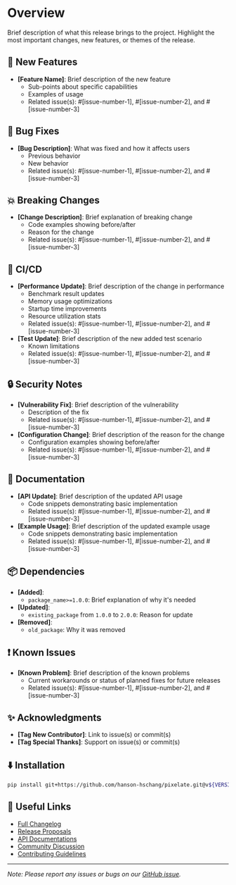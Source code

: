 # Overview
Brief description of what this release brings to the project.
Highlight the most important changes, new features, or themes of the release.

## 🚀 New Features
- **[Feature Name]**: Brief description of the new feature
  - Sub-points about specific capabilities
  - Examples of usage
  - Related issue(s): #[issue-number-1], #[issue-number-2], and #[issue-number-3]

## 🐛 Bug Fixes
- **[Bug Description]**: What was fixed and how it affects users
  - Previous behavior
  - New behavior
  - Related issue(s): #[issue-number-1], #[issue-number-2], and #[issue-number-3]

## 💥 Breaking Changes
- **[Change Description]**: Brief explanation of breaking change
  - Code examples showing before/after
  - Reason for the change
  - Related issue(s): #[issue-number-1], #[issue-number-2], and #[issue-number-3]

## 🔄 CI/CD
- **[Performance Update]**: Brief description of the change in performance
  - Benchmark result updates
  - Memory usage optimizations
  - Startup time improvements
  - Resource utilization stats
  - Related issue(s): #[issue-number-1], #[issue-number-2], and #[issue-number-3]
- **[Test Update]**: Brief description of the new added test scenario
  - Known limitations
  - Related issue(s): #[issue-number-1], #[issue-number-2], and #[issue-number-3]

## 🔒 Security Notes
- **[Vulnerability Fix]**: Brief description of the vulnerability
  - Description of the fix
  - Related issue(s): #[issue-number-1], #[issue-number-2], and #[issue-number-3]
- **[Configuration Change]**: Brief description of the reason for the change
  - Configuration examples showing before/after
  - Related issue(s): #[issue-number-1], #[issue-number-2], and #[issue-number-3]

## 📝 Documentation
- **[API Update]**: Brief description of the updated API usage
  - Code snippets demonstrating basic implementation
  - Related issue(s): #[issue-number-1], #[issue-number-2], and #[issue-number-3]
- **[Example Usage]**: Brief description of the updated example usage
  - Code snippets demonstrating basic implementation
  - Related issue(s): #[issue-number-1], #[issue-number-2], and #[issue-number-3]

## 📦 Dependencies
- **[Added]**:
  - `package_name>=1.0.0`: Brief explanation of why it's needed
- **[Updated]**:
  - `existing_package` from `1.0.0` to `2.0.0`: Reason for update
- **[Removed]**:
  - `old_package`: Why it was removed

## ❗ Known Issues
- **[Known Problem]**: Brief description of the known problems
  - Current workarounds or status of planned fixes for future releases
  - Related issue(s): #[issue-number-1], #[issue-number-2], and #[issue-number-3]

## ✨ Acknowledgments
- **[Tag New Contributor]**: Link to issue(s) or commit(s)
- **[Tag Special Thanks]**: Support on issue(s) or commit(s)

## ⬇️ Installation
```bash
pip install git+https://github.com/hanson-hschang/pixelate.git@v${VERSION}
```

## 🔗 Useful Links
- [Full Changelog](https://github.com/hanson-hschang/pixelate/commits/v${VERSION})
- [Release Proposals](https://github.com/hanson-hschang/pixelate/wiki)
- [API Documentations](link-to-docs)
- [Community Discussion](https://github.com/hanson-hschang/pixelate/discussions)
- [Contributing Guidelines](https://github.com/hanson-hschang/pixelate/blob/main/CONTRIBUTING.md)

---
*Note: Please report any issues or bugs on our [GitHub issue](https://github.com/hanson-hschang/pixelate/issues).*
